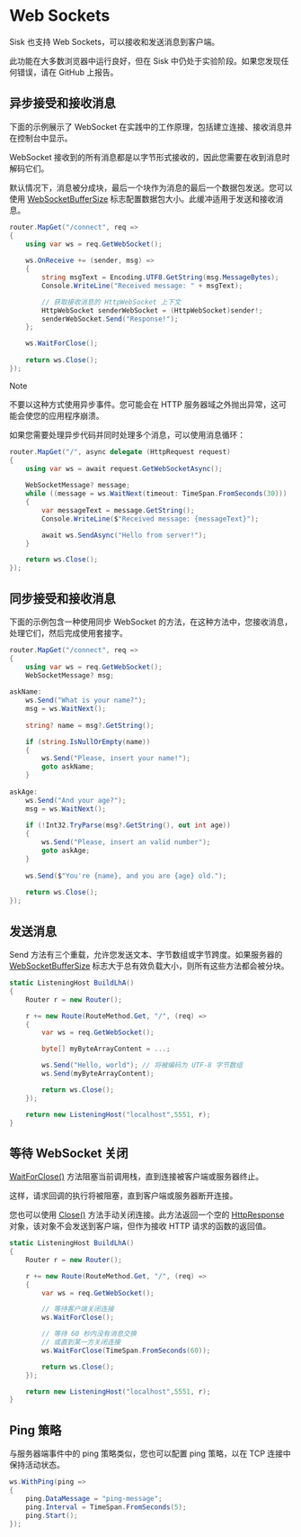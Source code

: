 # Web Sockets

Sisk 也支持 Web Sockets，可以接收和发送消息到客户端。

此功能在大多数浏览器中运行良好，但在 Sisk 中仍处于实验阶段。如果您发现任何错误，请在 GitHub 上报告。

## 异步接受和接收消息

下面的示例展示了 WebSocket 在实践中的工作原理，包括建立连接、接收消息并在控制台中显示。

WebSocket 接收到的所有消息都是以字节形式接收的，因此您需要在收到消息时解码它们。

默认情况下，消息被分成块，最后一个块作为消息的最后一个数据包发送。您可以使用 [WebSocketBufferSize](/api/Sisk.Core.Http.HttpServerFlags.WebSocketBufferSize) 标志配置数据包大小。此缓冲适用于发送和接收消息。

```cs
router.MapGet("/connect", req =>
{
    using var ws = req.GetWebSocket();
    
    ws.OnReceive += (sender, msg) =>
    {
        string msgText = Encoding.UTF8.GetString(msg.MessageBytes);
        Console.WriteLine("Received message: " + msgText);

        // 获取接收消息的 HttpWebSocket 上下文
        HttpWebSocket senderWebSocket = (HttpWebSocket)sender!;
        senderWebSocket.Send("Response!");
    };

    ws.WaitForClose();
    
    return ws.Close();
});
```

> [!NOTE]
>
> 不要以这种方式使用异步事件。您可能会在 HTTP 服务器域之外抛出异常，这可能会使您的应用程序崩溃。

如果您需要处理异步代码并同时处理多个消息，可以使用消息循环：

```csharp
router.MapGet("/", async delegate (HttpRequest request)
{
    using var ws = await request.GetWebSocketAsync();
    
    WebSocketMessage? message;
    while ((message = ws.WaitNext(timeout: TimeSpan.FromSeconds(30))) != null)
    {
        var messageText = message.GetString();
        Console.WriteLine($"Received message: {messageText}");

        await ws.SendAsync("Hello from server!");
    }

    return ws.Close();
});
```

## 同步接受和接收消息

下面的示例包含一种使用同步 WebSocket 的方法，在这种方法中，您接收消息，处理它们，然后完成使用套接字。

```cs
router.MapGet("/connect", req =>
{
    using var ws = req.GetWebSocket();
    WebSocketMessage? msg;
    
askName:
    ws.Send("What is your name?");
    msg = ws.WaitNext();
        
    string? name = msg?.GetString();

    if (string.IsNullOrEmpty(name))
    {
        ws.Send("Please, insert your name!");
        goto askName;
    }
    
askAge:
    ws.Send("And your age?");
    msg = ws.WaitNext();
        
    if (!Int32.TryParse(msg?.GetString(), out int age))
    {
        ws.Send("Please, insert an valid number");
        goto askAge;
    }
        
    ws.Send($"You're {name}, and you are {age} old.");
        
    return ws.Close();
});
```

## 发送消息

Send 方法有三个重载，允许您发送文本、字节数组或字节跨度。如果服务器的 [WebSocketBufferSize](/api/Sisk.Core.Http.HttpServerFlags.WebSocketBufferSize) 标志大于总有效负载大小，则所有这些方法都会被分块。

```cs
static ListeningHost BuildLhA()
{
    Router r = new Router();

    r += new Route(RouteMethod.Get, "/", (req) =>
    {
        var ws = req.GetWebSocket();

        byte[] myByteArrayContent = ...;

        ws.Send("Hello, world"); // 将被编码为 UTF-8 字节数组
        ws.Send(myByteArrayContent);

        return ws.Close();
    });

    return new ListeningHost("localhost",5551, r);
}
```

## 等待 WebSocket 关闭

[WaitForClose()](/api/Sisk.Core.Http.Streams.HttpWebSocket.WaitForClose) 方法阻塞当前调用栈，直到连接被客户端或服务器终止。

这样，请求回调的执行将被阻塞，直到客户端或服务器断开连接。

您也可以使用 [Close()](/api/Sisk.Core.Http.Streams.HttpWebSocket.Close) 方法手动关闭连接。此方法返回一个空的 [HttpResponse](/api/Sisk.Core.Http.HttpResponse) 对象，该对象不会发送到客户端，但作为接收 HTTP 请求的函数的返回值。

```cs
static ListeningHost BuildLhA()
{
    Router r = new Router();

    r += new Route(RouteMethod.Get, "/", (req) =>
    {
        var ws = req.GetWebSocket();

        // 等待客户端关闭连接
        ws.WaitForClose();

        // 等待 60 秒内没有消息交换
        // 或直到某一方关闭连接
        ws.WaitForClose(TimeSpan.FromSeconds(60));

        return ws.Close();
    });

    return new ListeningHost("localhost",5551, r);
}
```

## Ping 策略

与服务器端事件中的 ping 策略类似，您也可以配置 ping 策略，以在 TCP 连接中保持活动状态。

```cs
ws.WithPing(ping =>
{
    ping.DataMessage = "ping-message";
    ping.Interval = TimeSpan.FromSeconds(5);
    ping.Start();
});
```